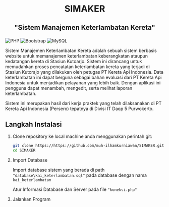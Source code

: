# <p align="center">SIMAKER</p>

## <p align="center">"Sistem Manajemen Keterlambatan Kereta"</p>

![PHP](https://img.shields.io/badge/php-%23777BB4.svg?style=for-the-badge&logo=php&logoColor=white) ![Bootstrap](https://img.shields.io/badge/Bootstrap-563D7C?style=for-the-badge&logo=bootstrap&logoColor=white) ![MySQL](https://img.shields.io/badge/mysql-%2300000f.svg?style=for-the-badge&logo=mysql&logoColor=white)

<p>Sistem Manajemen Keterlambatan Kereta adalah sebuah sistem berbasis website untuk memanajemen keterlambatan keberangkatan ataupun kedatangan kereta di Stasiun Kutoarjo. Sistem ini dirancang untuk memudahkan proses pencatatan keterlambatan kereta yang terjadi di Stasiun Kutorajo yang dilakukan oleh petugas PT Kereta Api Indonesia. Data keterlambatan ini dapat berguna sebagai bahan evaluasi dari PT Kereta Api Indonesia untuk menjadikan pelayanan yang lebih baik. Dengan aplikasi ini pengguna dapat menambah, mengedit, serta melihat laporan keterlambatan.</p>
<p>Sistem ini merupakan hasil dari kerja praktek yang telah dilaksanakan di PT Kereta Api Indonesia (Persero) tepatnya di Divisi IT Daop 5 Purwokerto.</p>

## Langkah Instalasi

1.  Clone repository ke local machine anda menggunakan perintah git:

    ```bash
    git clone https://https://github.com/muh-ilhamkurniawan/SIMAKER.git
    cd SIMAKER
    ```

2.  Import Database

    Import database sistem yang berada di path `"database\kai_keterlambatan.sql"` pada database dengan nama `kai_keterlambatan`

    Atur Informasi Database dan Server pada file `"koneksi.php"`

3.  Jalankan Program